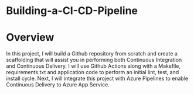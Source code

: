 # Building-a-CI-CD-Pipeline
# Overview
In this project, I will build a Github repository from scratch and create a scaffolding that will assist you in performing both Continuous Integration and Continuous Delivery. I will use Github Actions along with a Makefile, requirements.txt and application code to perform an initial lint, test, and install cycle. Next,  I will integrate this project with Azure Pipelines to enable Continuous Delivery to Azure App Service.
